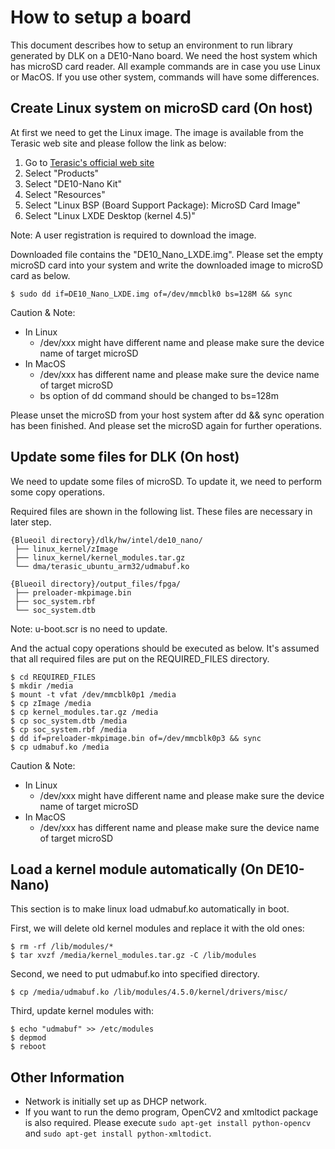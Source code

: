# How to setup a board

This document describes how to setup an environment to run library generated by DLK on a DE10-Nano board.
We need the host system which has microSD card reader.
All example commands are in case you use Linux or MacOS. If you use other system, commands will have some differences.

## Create Linux system on microSD card (On host)

At first we need to get the Linux image.
The image is available from the Terasic web site and please follow the link as below:

1. Go to [Terasic's official web site](https://www.terasic.com.tw/en/)
2. Select "Products"
3. Select "DE10-Nano Kit"
4. Select "Resources"
5. Select "Linux BSP (Board Support Package): MicroSD Card Image"
6. Select "Linux LXDE Desktop (kernel 4.5)"

Note: A user registration is required to download the image.

Downloaded file contains the "DE10_Nano_LXDE.img".
Please set the empty microSD card into your system and write the downloaded image to microSD card as below.

    $ sudo dd if=DE10_Nano_LXDE.img of=/dev/mmcblk0 bs=128M && sync

Caution & Note:
- In Linux 
    -  /dev/xxx might have different name and please make sure the device name of target microSD
- In MacOS
    - /dev/xxx has different name and please make sure the device name of target microSD
    - bs option of dd command should be changed to bs=128m

Please unset the microSD from your host system after dd && sync operation has been finished. And please set the microSD again for further operations.

## Update some files for DLK (On host)

We need to update some files of microSD. 
To update it, we need to perform some copy operations.

Required files are shown in the following list. These files are necessary in later step.

    {Blueoil directory}/dlk/hw/intel/de10_nano/
     ├── linux_kernel/zImage
     ├── linux_kernel/kernel_modules.tar.gz
     └── dma/terasic_ubuntu_arm32/udmabuf.ko

    {Blueoil directory}/output_files/fpga/
     ├── preloader-mkpimage.bin
     ├── soc_system.rbf
     └── soc_system.dtb

Note: u-boot.scr is no need to update.

And the actual copy operations should be executed as below. It's assumed that all required files are put on the REQUIRED_FILES directory.

    $ cd REQUIRED_FILES
    $ mkdir /media
    $ mount -t vfat /dev/mmcblk0p1 /media
    $ cp zImage /media
    $ cp kernel_modules.tar.gz /media
    $ cp soc_system.dtb /media
    $ cp soc_system.rbf /media
    $ dd if=preloader-mkpimage.bin of=/dev/mmcblk0p3 && sync
    $ cp udmabuf.ko /media

Caution & Note:
- In Linux
    - /dev/xxx might have different name and please make sure the device name of target microSD
- In MacOS
    - /dev/xxx has different name and please make sure the device name of target microSD


## Load a kernel module automatically (On DE10-Nano)

This section is to make linux load udmabuf.ko automatically in boot.

First, we will delete old kernel modules and replace it with the old ones:

    $ rm -rf /lib/modules/*
    $ tar xvzf /media/kernel_modules.tar.gz -C /lib/modules

Second, we need to put udmabuf.ko into specified directory.

    $ cp /media/udmabuf.ko /lib/modules/4.5.0/kernel/drivers/misc/

Third, update kernel modules with:

    $ echo "udmabuf" >> /etc/modules
    $ depmod
    $ reboot

## Other Information
- Network is initially set up as DHCP network. 
- If you want to run the demo program, OpenCV2 and xmltodict package is also required. Please execute `sudo apt-get install python-opencv` and `sudo apt-get install python-xmltodict`.

